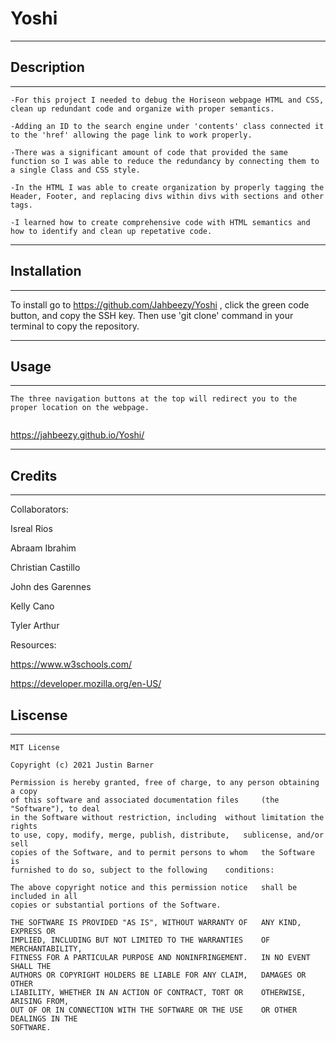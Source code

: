 <!DOCTYPE README.md>
# <Yoshi>

# Yoshi
---
## Description
---
    -For this project I needed to debug the Horiseon webpage HTML and CSS, clean up redundant code and organize with proper semantics.

    -Adding an ID to the search engine under 'contents' class connected it to the 'href' allowing the page link to work properly.

    -There was a significant amount of code that provided the same function so I was able to reduce the redundancy by connecting them to a single Class and CSS style.

    -In the HTML I was able to create organization by properly tagging the Header, Footer, and replacing divs within divs with sections and other tags. 

    -I learned how to create comprehensive code with HTML semantics and how to identify and clean up repetative code.

---
## Installation
---
To install go to https://github.com/Jahbeezy/Yoshi , click the green code button, and copy the SSH key. Then use 'git clone' command in your terminal to copy the repository.

---
## Usage
---
    The three navigation buttons at the top will redirect you to the proper location on the webpage.
<img src="./assets/images/ZScreencap.png" alt text="webpage screenshot">

https://jahbeezy.github.io/Yoshi/

---

## Credits
---

Collaborators:

Isreal Rios

Abraam Ibrahim

Christian Castillo

John des Garennes

Kelly Cano

Tyler Arthur

Resources:

https://www.w3schools.com/

https://developer.mozilla.org/en-US/


## Liscense
---
    MIT License

    Copyright (c) 2021 Justin Barner

    Permission is hereby granted, free of charge, to any person obtaining a copy
    of this software and associated documentation files     (the "Software"), to deal
    in the Software without restriction, including  without limitation the rights
    to use, copy, modify, merge, publish, distribute,   sublicense, and/or sell
    copies of the Software, and to permit persons to whom   the Software is
    furnished to do so, subject to the following    conditions:

    The above copyright notice and this permission notice   shall be included in all
    copies or substantial portions of the Software.

    THE SOFTWARE IS PROVIDED "AS IS", WITHOUT WARRANTY OF   ANY KIND, EXPRESS OR
    IMPLIED, INCLUDING BUT NOT LIMITED TO THE WARRANTIES    OF MERCHANTABILITY,
    FITNESS FOR A PARTICULAR PURPOSE AND NONINFRINGEMENT.   IN NO EVENT SHALL THE
    AUTHORS OR COPYRIGHT HOLDERS BE LIABLE FOR ANY CLAIM,   DAMAGES OR OTHER
    LIABILITY, WHETHER IN AN ACTION OF CONTRACT, TORT OR    OTHERWISE, ARISING FROM,
    OUT OF OR IN CONNECTION WITH THE SOFTWARE OR THE USE    OR OTHER DEALINGS IN THE
    SOFTWARE.